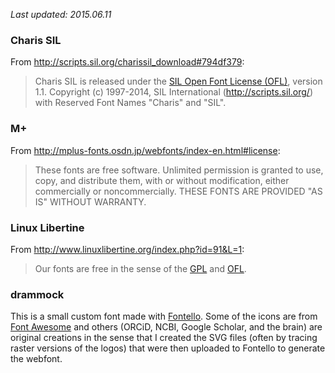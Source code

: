 _Last updated: 2015.06.11_

### Charis SIL
From http://scripts.sil.org/charissil_download#794df379:
> Charis SIL is released under the [SIL Open Font License (OFL)](http://scripts.sil.org/OFL), version 1.1. Copyright (c) 1997-2014, SIL International (http://scripts.sil.org/) with Reserved Font Names "Charis" and "SIL".

### M+
From http://mplus-fonts.osdn.jp/webfonts/index-en.html#license:
> These fonts are free software. Unlimited permission is granted to use, copy, and distribute them, with or without modification, either commercially or noncommercially. THESE FONTS ARE PROVIDED "AS IS" WITHOUT WARRANTY. 

### Linux Libertine
From http://www.linuxlibertine.org/index.php?id=91&L=1:
> Our fonts are free in the sense of the [GPL](http://www.gnu.org/licenses/gpl.html) and [OFL](http://scripts.sil.org/OFL).

### drammock
This is a small custom font made with [Fontello](http://fontello.com/). Some of the icons are from [Font Awesome](http://fortawesome.github.io/Font-Awesome/) and others (ORCiD, NCBI, Google Scholar, and the brain) are original creations in the sense that I created the SVG files (often by tracing raster versions of the logos) that were then uploaded to Fontello to generate the webfont.

